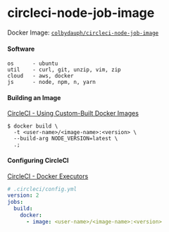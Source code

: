 # circleci-node-job-image
Docker Image: [`colbydauph/circleci-node-job-image`](https://hub.docker.com/r/colbydauph/circleci-node-job-image)

#### Software
```
os      - ubuntu
util    - curl, git, unzip, vim, zip
cloud   - aws, docker
js      - node, npm, n, yarn
```

#### Building an Image
[CircleCI - Using Custom-Built Docker Images ](https://circleci.com/docs/2.0/custom-images/)
```shell
$ docker build \
  -t <user-name>/<image-name>:<version> \
  --build-arg NODE_VERSION=latest \
  .;
```

#### Configuring CircleCI
[CircleCI - Docker Executors](https://circleci.com/docs/2.0/executor-types/#using-docker)
```yml
# .circleci/config.yml
version: 2
jobs:
  build:
    docker:
      - image: <user-name>/<image-name>:<version>
```